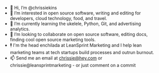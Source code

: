 - 👋 Hi, I’m @chrissiekins
- 👀 I’m interested in open source software, writing and editing for developers, cloud technology, food, and travel.
- 🌱 I’m currently learning the ukelele, Python, Git, and advertising analytics.
- 💞️ I’m looking to collaborate on open source software, editing docs, finding cool open source marketing tools.
- 🕴️ I'm the head enchilada at LeanSprint Marketing and I help lean marketing teams at tech startups build processes and outrun burnout.
- 📫 Send me an email at chrissie@hey.com or chrissie@leansprintmarketing - or just comment on a commit

<!---
chrissiekins/chrissiekins is a ✨ special ✨ repository because its `README.md` (this file) appears on your GitHub profile.
You can click the Preview link to take a look at your changes.
--->

